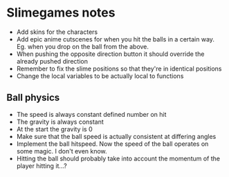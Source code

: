 # Slimegames notes
- Add skins for the characters
- Add epic anime cutscenes for when you hit the balls in a certain way. Eg. when you drop on the ball from the above.
- When pushing the opposite direction button it should override the already pushed direction
- Remember to fix the slime positions so that they're in identical positions
- Change the local variables to be actually local to functions

## Ball physics
- The speed is always constant defined number on hit
- The gravity is always constant
- At the start the gravity is 0
- Make sure that the ball speed is actually consistent at differing angles
- Implement the ball hitspeed. Now the speed of the ball operates on some magic. I don't even know.
- Hitting the ball should probably take into account the momentum of the player hitting it...?
